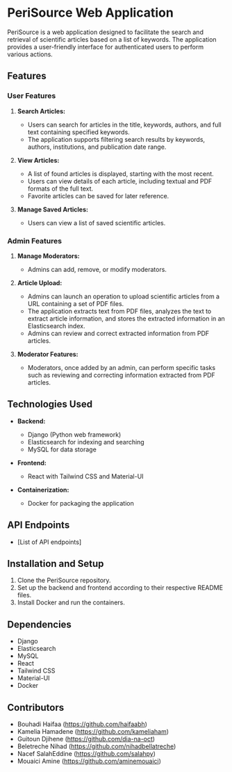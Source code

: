 # PeriSource Web Application

PeriSource is a web application designed to facilitate the search and retrieval of scientific articles based on a list of keywords. The application provides a user-friendly interface for authenticated users to perform various actions.

## Features

### User Features

1. **Search Articles:**
   - Users can search for articles in the title, keywords, authors, and full text containing specified keywords.
   - The application supports filtering search results by keywords, authors, institutions, and publication date range.

2. **View Articles:**
   - A list of found articles is displayed, starting with the most recent.
   - Users can view details of each article, including textual and PDF formats of the full text.
   - Favorite articles can be saved for later reference.

3. **Manage Saved Articles:**
   - Users can view a list of saved scientific articles.

### Admin Features

1. **Manage Moderators:**
   - Admins can add, remove, or modify moderators.

2. **Article Upload:**
   - Admins can launch an operation to upload scientific articles from a URL containing a set of PDF files.
   - The application extracts text from PDF files, analyzes the text to extract article information, and stores the extracted information in an Elasticsearch index.
   - Admins can review and correct extracted information from PDF articles.

3. **Moderator Features:**
   - Moderators, once added by an admin, can perform specific tasks such as reviewing and correcting information extracted from PDF articles.

## Technologies Used

- **Backend:**
  - Django (Python web framework)
  - Elasticsearch for indexing and searching
  - MySQL for data storage

- **Frontend:**
  - React with Tailwind CSS and Material-UI

- **Containerization:**
  - Docker for packaging the application

## API Endpoints

- [List of API endpoints]

## Installation and Setup

1. Clone the PeriSource repository.
2. Set up the backend and frontend according to their respective README files.
3. Install Docker and run the containers.

## Dependencies

- Django
- Elasticsearch
- MySQL
- React
- Tailwind CSS
- Material-UI
- Docker

## Contributors

- Bouhadi Haifaa (https://github.com/haifaabh)
- Kamelia Hamadene (https://github.com/kameliaham)
- Guitoun Djihene (https://github.com/dia-na-oct)
- Beletreche Nihad (https://github.com/nihadbellatreche)
- Nacef SalahEddine (https://github.com/salahpy)
- Mouaici Amine  (https://github.com/aminemouaici)
